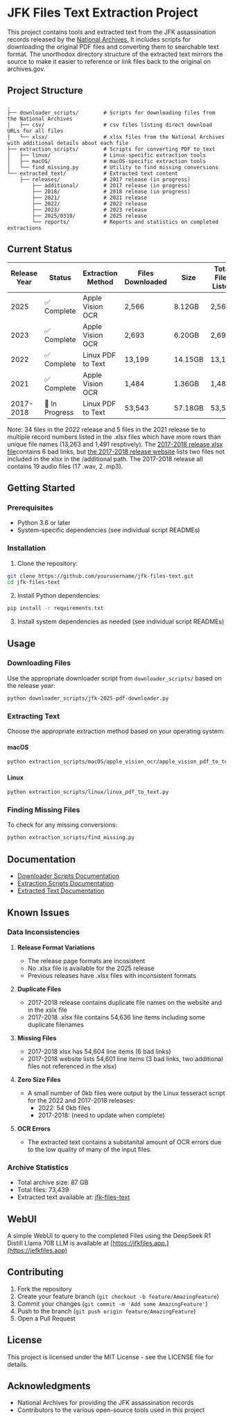 # JFK Files Text Extraction Project

This project contains tools and extracted text from the JFK assassination records released by the [National Archives.](https://www.archives.gov/research/jfk) It includes scripts for downloading the original PDF files and converting them to searchable text format. The unorthodox directory structure of the extracted text mirrors the source to make it easier to reference or link files back to the original on archives.gov. 

## Project Structure

```
.
├── downloader_scripts/        # Scripts for downloading files from the National Archives
│   ├── csv/                   # csv files listing direct download URLs for all files
│   └── xlsx/                  # xlsx files from the National Archives with additional details about each file
├── extraction_scripts/        # Scripts for converting PDF to text
│   ├── linux/                 # Linux-specific extraction tools
│   ├── macOS/                 # macOS-specific extraction tools
│   └── find_missing.py        # Utility to find missing conversions
└── extracted_text/            # Extracted text content               
    ├── releases/              # 2017 release (in progress)
        ├── additional/        # 2017 release (in progress)
        ├── 2018/              # 2018 release (in progress)   
        ├── 2021/              # 2021 release
        ├── 2022/              # 2022 release
        ├── 2023/              # 2023 release
        ├── 2025/0318/         # 2025 release
        └── reports/           # Reports and statistics on completed extractions    
```

## Current Status

| Release Year | Status | Extraction Method | Files Downloaded | Size | Total Files Listed |
|--------------|---------|-------------------|------------------|------|-------------------|
| 2025 | ✅ Complete | Apple Vision OCR | 2,566 | 8.12GB | 2,566 |
| 2023 | ✅ Complete | Apple Vision OCR | 2,693 | 6.20GB | 2,693 |
| 2022 | ✅ Complete | Linux PDF to Text | 13,199 | 14.15GB | 13,199 |
| 2021 | ✅ Complete | Apple Vision OCR | 1,484 | 1.36GB | 1,484 |
| 2017-2018 | 🚧 In Progress | Linux PDF to Text | 53,543 | 57.18GB | 53,547 |

Note: 34 files in the 2022 release and 5 files in the 2021 release tie to multiple record numbers listed in the .xlsx files which have more rows than unique file names (13,263 and 1,491 resptively). The [2017-2018 release xlsx file](https://www.archives.gov/files/research/jfk/national-archives-jfk-assassination-records-2017-2018-release.xlsx)contains 6 bad links, but [the 2017-2018 release website](https://www.archives.gov/research/jfk/release-2017-2018) lists two files not included in the xlsx in the /additional path. The 2017-2018 release all contains 19 audio files (17 .wav, 2 .mp3).

## Getting Started

### Prerequisites
- Python 3.6 or later
- System-specific dependencies (see individual script READMEs)

### Installation

1. Clone the repository:
```bash
git clone https://github.com/yourusername/jfk-files-text.git
cd jfk-files-text
```

2. Install Python dependencies:
```bash
pip install -r requirements.txt
```

3. Install system dependencies as needed (see individual script READMEs)

## Usage

### Downloading Files
Use the appropriate downloader script from `downloader_scripts/` based on the release year:
```bash
python downloader_scripts/jfk-2025-pdf-downloader.py
```

### Extracting Text
Choose the appropriate extraction method based on your operating system:

#### macOS
```bash
python extraction_scripts/macOS/apple_vision_ocr/apple_vision_pdf_to_text.py
```

#### Linux
```bash
python extraction_scripts/linux/linux_pdf_to_text.py
```

### Finding Missing Files
To check for any missing conversions:
```bash
python extraction_scripts/find_missing.py
```

## Documentation

- [Downloader Scripts Documentation](downloader_scripts/README.md)
- [Extraction Scripts Documentation](extraction_scripts/README.md)
- [Extracted Text Documentation](extracted_text/README.md)

## Known Issues

### Data Inconsistencies

1. **Release Format Variations**
   - The release page formats are incosistent
   - No .xlsx file is available for the 2025 release
   - Previous releases have .xlsx files with inconsistent formats

2. **Duplicate Files**
   - 2017-2018 release contains duplicate file names on the website and in the xslx file
   - 2017-2018 .xlsx file contains 54,636 line items including some duplicate filenames
   
3. **Missing Files**
   - 2017-2018 xlsx has 54,604 line items (6 bad links)
   - 2017-2018 website lists 54,601 line items (3 bad links, two additional files not referenced in the xlsx)

4. **Zero Size Files**
   - A small number of 0kb files were output by the Linux tesseract script for the 2022 and 2017-2018 releases:
     - 2022: 54 0kb files
     - 2017-2018: (need to update when complete)
    
4. **OCR Errors**
   - The extracted text contains a substanital amount of OCR errors due to the low quality of many of the input files. 

### Archive Statistics
- Total archive size: 87 GB
- Total files: 73,439
- Extracted text available at: [jfk-files-text](https://github.com/noops888/jfk-files-text/)

## WebUI 

A simple WebUI to query to the completed Files using the DeepSeek R1 Distill Llama 70B LLM is available at [https://jfkfiles.app.](https://jefkfiles.app)  

## Contributing

1. Fork the repository
2. Create your feature branch (`git checkout -b feature/AmazingFeature`)
3. Commit your changes (`git commit -m 'Add some AmazingFeature'`)
4. Push to the branch (`git push origin feature/AmazingFeature`)
5. Open a Pull Request

## License

This project is licensed under the MIT License - see the LICENSE file for details.

## Acknowledgments

- National Archives for providing the JFK assassination records
- Contributors to the various open-source tools used in this project 
